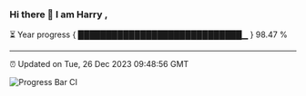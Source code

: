 ### Hi there 👋 I am Harry , 

⏳ Year progress { █████████████████████████████▁ } 98.47 %

---

⏰ Updated on Tue, 26 Dec 2023 09:48:56 GMT

![Progress Bar CI](https://github.com/duykhang68/duykhang68/workflows/Progress%20Bar%20CI/badge.svg)
